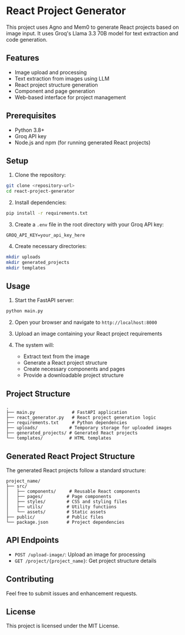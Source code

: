 # React Project Generator

This project uses Agno and Mem0 to generate React projects based on image input. It uses Groq's Llama 3.3 70B model for text extraction and code generation.

## Features

- Image upload and processing
- Text extraction from images using LLM
- React project structure generation
- Component and page generation
- Web-based interface for project management

## Prerequisites

- Python 3.8+
- Groq API key
- Node.js and npm (for running generated React projects)

## Setup

1. Clone the repository:
```bash
git clone <repository-url>
cd react-project-generator
```

2. Install dependencies:
```bash
pip install -r requirements.txt
```

3. Create a `.env` file in the root directory with your Groq API key:
```
GROQ_API_KEY=your_api_key_here
```

4. Create necessary directories:
```bash
mkdir uploads
mkdir generated_projects
mkdir templates
```

## Usage

1. Start the FastAPI server:
```bash
python main.py
```

2. Open your browser and navigate to `http://localhost:8000`

3. Upload an image containing your React project requirements

4. The system will:
   - Extract text from the image
   - Generate a React project structure
   - Create necessary components and pages
   - Provide a downloadable project structure

## Project Structure

```
.
├── main.py              # FastAPI application
├── react_generator.py   # React project generation logic
├── requirements.txt     # Python dependencies
├── uploads/            # Temporary storage for uploaded images
├── generated_projects/ # Generated React projects
└── templates/          # HTML templates
```

## Generated React Project Structure

The generated React projects follow a standard structure:

```
project_name/
├── src/
│   ├── components/     # Reusable React components
│   ├── pages/         # Page components
│   ├── styles/        # CSS and styling files
│   ├── utils/         # Utility functions
│   └── assets/        # Static assets
├── public/            # Public files
└── package.json       # Project dependencies
```

## API Endpoints

- `POST /upload-image/`: Upload an image for processing
- `GET /project/{project_name}`: Get project structure details

## Contributing

Feel free to submit issues and enhancement requests.

## License

This project is licensed under the MIT License. 
